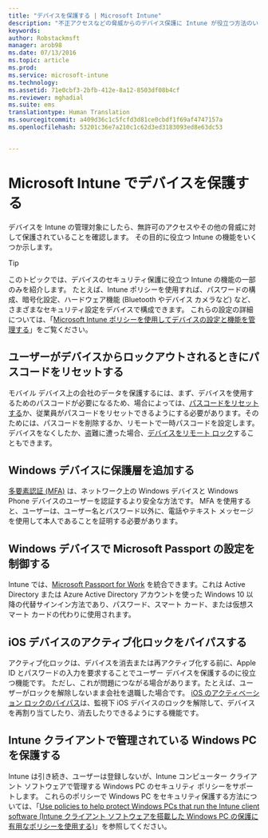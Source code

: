 ```yaml
---
title: "デバイスを保護する | Microsoft Intune"
description: "不正アクセスなどの脅威からのデバイス保護に Intune が役立つ方法のいくつかについて説明します。"
keywords: 
author: Robstackmsft
manager: arob98
ms.date: 07/13/2016
ms.topic: article
ms.prod: 
ms.service: microsoft-intune
ms.technology: 
ms.assetid: 71e0cbf3-2bfb-412e-8a12-8503df08b4cf
ms.reviewer: mghadial
ms.suite: ems
translationtype: Human Translation
ms.sourcegitcommit: a409d36c1c5fcfd3d81ce0cbdf1f69af4747157a
ms.openlocfilehash: 53201c36e7a210c1c62d3ed3183093ed8e63dc53


---
```


# Microsoft Intune でデバイスを保護する
デバイスを Intune の管理対象にしたら、無許可のアクセスやその他の脅威に対して保護されていることを確認します。 その目的に役立つ Intune の機能をいくつか示します。

> [!TIP]
> このトピックでは、デバイスのセキュリティ保護に役立つ Intune の機能の一部のみを紹介します。 たとえば、Intune ポリシーを使用すれば、パスワードの構成、暗号化設定、ハードウェア機能 (Bluetooth やデバイス カメラなど) など、さまざまなセキュリティ設定をデバイスで構成できます。 これらの設定の詳細については、「[Microsoft Intune ポリシーを使用してデバイスの設定と機能を管理する](manage-settings-and-features-on-your-devices-with-microsoft-intune-policies.md)」をご覧ください。

## ユーザーがデバイスからロックアウトされるときにパスコードをリセットする
モバイル デバイス上の会社のデータを保護するには、まず、デバイスを使用するためのパスコードが必要になるため、場合によっては、[パスコードをリセットする](use-remote-lock-and-passcode-reset-in-microsoft-intune.md)か、従業員がパスコードをリセットできるようにする必要があります。そのためには、パスコードを削除するか、リモートで一時パスコードを設定します。 デバイスをなくしたか、盗難に遭った場合、[デバイスをリモート ロック](use-remote-lock-and-passcode-reset-in-microsoft-intune.md)することもできます。

## Windows デバイスに保護層を追加する
[多要素認証 (MFA)](protect-windows-devices-with-multi-factor-authentication.md) は、ネットワーク上の Windows デバイスと Windows Phone デバイスのユーザーを認証するより安全な方法です。  MFA を使用すると、ユーザーは、ユーザー名とパスワード以外に、電話やテキスト メッセージを使用して本人であることを証明する必要があります。

## Windows デバイスで Microsoft Passport の設定を制御する
Intune では、[Microsoft Passport for Work](control-microsoft-passport-settings-on-devices-with-microsoft-intune.md) を統合できます。これは Active Directory または Azure Active Directory アカウントを使った Windows 10 以降の代替サインイン方法であり、パスワード、スマート カード、または仮想スマート カードの代わりに使用されます。

## iOS デバイスのアクティブ化ロックをバイパスする
アクティブ化ロックは、デバイスを消去または再アクティブ化する前に、Apple ID とパスワードの入力を要求することでユーザー デバイスを保護するのに役立つ機能です。 ただし、これが問題につながる場合があります。たとえば、ユーザーがロックを解除しないまま会社を退職した場合です。 [iOS のアクティベーション ロックのバイパス](help-protect-ios-devices-with-activation-lock-bypass-for-microsoft-intune.md)は、監視下 iOS デバイスのロックを解除して、デバイスを再割り当てしたり、消去したりできるようにする機能です。

## Intune クライアントで管理されている Windows PC を保護する
Intune は引き続き、ユーザーは登録しないが、Intune コンピューター クライアント ソフトウェアで管理する Windows PC のセキュリティ ポリシーをサポートします。 これらのポリシーで Windows PC をセキュリティ保護する方法については、「[Use policies to help protect Windows PCs that run the Intune client software (Intune クライアント ソフトウェアを搭載した Windows PC の保護に有用なポリシーを使用する)](policies-to-protect-windows-pcs-in-microsoft-intune.md)」を参照してください。



<!--HONumber=Jul16_HO3-->


